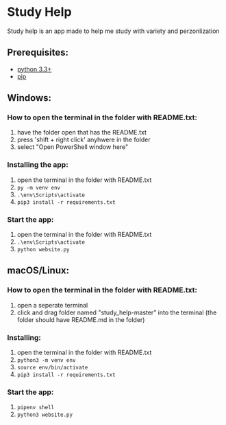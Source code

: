 # Study Help

Study help is an app made to help me study with variety and perzonlization

## Prerequisites:

* [python 3.3+](https://www.python.org/)
* [pip](https://pip.pypa.io/en/stable/installing/)

## Windows:
### How to open the terminal in the folder with README.txt:
1. have the folder open that has the README.txt 
2. press 'shift + right click' anyhwere in the folder
3. select "Open PowerShell window here"

### Installing the app:
1. open the terminal in the folder with README.txt
2. ```py -m venv env```
3. ```.\env\Scripts\activate```
4. ```pip3 install -r requirements.txt```

### Start the app:
1. open the terminal in the folder with README.txt
2. ```.\env\Scripts\activate```
3. ```python website.py```

## macOS/Linux:

### How to open the terminal in the folder with README.txt:
1. open a seperate terminal
2. click and drag folder named "study_help-master" into the terminal (the folder should have README.md in the folder)

### Installing:
1. open the terminal in the folder with README.txt
2. ```python3 -m venv env```
3. ```source env/bin/activate```
4. ```pip3 install -r requirements.txt```

### Start the app:
1. ```pipenv shell```
2. ```python3 website.py```
